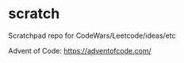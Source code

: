 # scratch
Scratchpad repo for CodeWars/Leetcode/ideas/etc

Advent of Code: https://adventofcode.com/
